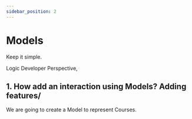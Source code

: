 ```yaml
---
sidebar_position: 2
---
```


# Models

Keep it simple. 

Logic Developer Perspective,

## 1. How add an interaction using Models? Adding features/
We are going to create a Model to represent Courses. 
 

